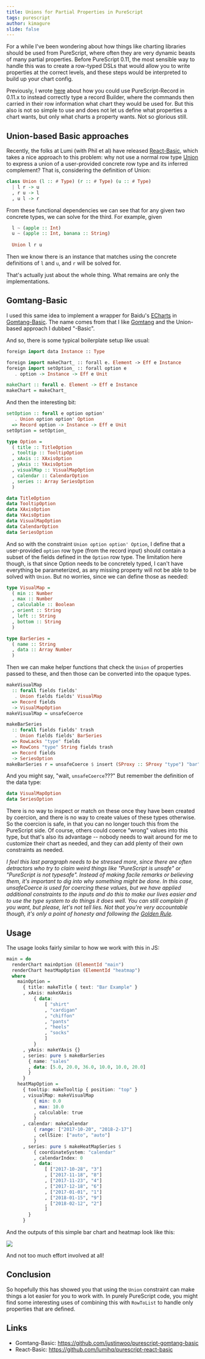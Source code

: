 ```yaml
---
title: Unions for Partial Properties in PureScript
tags: purescript
author: kimagure
slide: false
---
```

For a while I've been wondering about how things like charting libraries should be used from PureScript, where often they are very dynamic beasts of many partial properties. Before PureScript 0.11, the most sensible way to handle this was to create a row-typed DSLs that would allow you to write properties at the correct levels, and these steps would be interpreted to build up your chart config.

Previously, I wrote [here](https://qiita.com/kimagure/items/fd05ad13ee8def0fb4ed) about how you could use PureScript-Record in 0.11.x to instead correctly type a record Builder, where the commands then carried in their row information what chart they would be used for. But this also is not so simple to use and does not let us define what properties a chart wants, but only what charts a property wants. Not so glorious still.

## Union-based Basic approaches

Recently, the folks at Lumi (with Phil et al) have released [React-Basic](https://github.com/lumihq/purescript-react-basic), which takes a nice approach to this problem: why not use a normal row type [Union](https://pursuit.purescript.org/builtins/docs/Prim#t:Union) to express a union of a user-provided concrete row type and its inferred complement? That is, considering the definition of Union:

```hs
class Union (l :: # Type) (r :: # Type) (u :: # Type)
  | l r -> u
  , r u -> l
  , u l -> r
```

From these functional dependencies we can see that for any given two concrete types, we can solve for the third. For example, given

```hs
  l ~ (apple :: Int)
  u ~ (apple :: Int, banana :: String)
  
  Union l r u
```

Then we know there is an instance that matches using the concrete definitions of `l` and `u`, and `r` will be solved for.

That's actually just about the whole thing. What remains are only the implementations.

## Gomtang-Basic

I used this same idea to implement a wrapper for Baidu's [ECharts](http://echarts.baidu.com/) in [Gomtang-Basic](https://github.com/justinwoo/purescript-gomtang-basic). The name comes from that I like [Gomtang](https://en.wikipedia.org/wiki/Gomguk) and the Union-based approach I dubbed "-Basic".

And so, there is some typical boilerplate setup like usual:

```hs
foreign import data Instance :: Type

foreign import makeChart_ :: forall e. Element -> Eff e Instance
foreign import setOption_ :: forall option e
   . option -> Instance -> Eff e Unit 

makeChart :: forall e. Element -> Eff e Instance
makeChart = makeChart_
```

And then the interesting bit:

```hs
setOption :: forall e option option'
   . Union option option' Option
  => Record option -> Instance -> Eff e Unit
setOption = setOption_

type Option =
  ( title :: TitleOption
  , tooltip :: TooltipOption
  , xAxis :: XAxisOption
  , yAxis :: YAxisOption
  , visualMap :: VisualMapOption
  , calendar :: CalendarOption
  , series :: Array SeriesOption
  )

data TitleOption
data TooltipOption
data XAxisOption
data YAxisOption
data VisualMapOption
data CalendarOption
data SeriesOption
```

And so with the constraint `Union option option' Option`, I define that a user-provided `option` row type (from the record input) should contain a subset of the fields defined in the `Option` row type. The limitation here though, is that since Option needs to be concretely typed, I can't have everything be parameterized, as any missing property will not be able to be solved with `Union`. But no worries, since we can define those as needed:

```hs
type VisualMap =
  ( min :: Number
  , max :: Number
  , calculable :: Boolean
  , orient :: String
  , left :: String
  , bottom :: String
  )

type BarSeries =
  ( name :: String
  , data :: Array Number
  )
```

Then we can make helper functions that check the `Union` of properties passed to these, and then those can be converted into the opaque types.

```hs
makeVisualMap
  :: forall fields fields'
   . Union fields fields' VisualMap
  => Record fields
  -> VisualMapOption
makeVisualMap = unsafeCoerce

makeBarSeries
  :: forall fields fields' trash
   . Union fields fields' BarSeries
  => RowLacks "type" fields
  => RowCons "type" String fields trash
  => Record fields
  -> SeriesOption
makeBarSeries r = unsafeCoerce $ insert (SProxy :: SProxy "type") "bar" r
```

And you might say, "wait, `unsafeCoerce`???" But remember the definition of the data type:

```hs
data VisualMapOption
data SeriesOption
```

There is no way to inspect or match on these once they have been created by coercion, and there is no way to create values of these types otherwise. So the coercion is safe, in that you can no longer touch this from the PureScript side. Of course, others could coerce "wrong" values into this type, but that's also its advantage -- nobody needs to wait around for me to customize their chart as needed, and they can add plenty of their own constraints as needed.

*I feel this last paragraph needs to be stressed more, since there are often detractors who try to claim weird things like "PureScript is unsafe" or "PureScript is not typesafe". Instead of making facile remarks or believing them, it's important to dig into why something might be done. In this case, unsafeCoerce is used for coercing these values, but we have applied additional constraints to the inputs and do this to make our lives easier and to use the type system to do things it does well. You can still complain if you want, but please, let's not tell lies. Not that you're very accountable though, it's only a point of honesty and following the [Golden Rule](https://en.wikipedia.org/wiki/Golden_Rule).*

## Usage

The usage looks fairly similar to how we work with this in JS:

```hs
main = do
  renderChart mainOption (ElementId "main")
  renderChart heatMapOption (ElementId "heatmap")
  where
    mainOption =
      { title: makeTitle { text: "Bar Example" }
      , xAxis: makeXAxis
          { data:
              [ "shirt"
              , "cardigan"
              , "chiffon"
              , "pants"
              , "heels"
              , "socks"
              ]
          }
      , yAxis: makeYAxis {}
      , series: pure $ makeBarSeries
        { name: "sales"
        , data: [5.0, 20.0, 36.0, 10.0, 10.0, 20.0]
        }
      }
    heatMapOption =
      { tooltip: makeTooltip { position: "top" }
      , visualMap: makeVisualMap
          { min: 0.0
          , max: 10.0
          , calculable: true
          }
      , calendar: makeCalendar
          { range: ["2017-10-20", "2018-2-17"]
          , cellSize: ["auto", "auto"]
          }
      , series: pure $ makeHeatMapSeries $
          { coordinateSystem: "calendar"
          , calendarIndex: 0
          , data:
              [ ["2017-10-28", "3"]
              , ["2017-11-18", "8"]
              , ["2017-11-23", "4"]
              , ["2017-12-18", "6"]
              , ["2017-01-01", "1"]
              , ["2018-01-15", "9"]
              , ["2018-02-12", "2"]
              ]
        }
      }
```

And the outputs of this simple bar chart and heatmap look like this:

![](https://i.imgur.com/1Iess2J.png)

And not too much effort involved at all!

## Conclusion

So hopefully this has showed you that using the `Union` constraint can make things a lot easier for you to work with. In purely PureScript code, you might find some interesting uses of combining this with `RowToList` to handle only properties that are defined.

## Links

* Gomtang-Basic: https://github.com/justinwoo/purescript-gomtang-basic
* React-Basic: https://github.com/lumihq/purescript-react-basic

